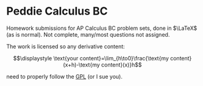 # Peddie Calculus BC

Homework submissions for AP Calculus BC problem sets, done in $\LaTeX$ (as is normal). Not complete, many/most questions not assigned.

The work is licensed so any derivative content:

$$\displaystyle \text{your content}=\lim_{h\to0}\frac{\text{my content}(x+h)-\text{my content}(x)}h$$

need to properly follow the [GPL](https://en.wikipedia.org/wiki/GNU_General_Public_License) (or I sue you).
